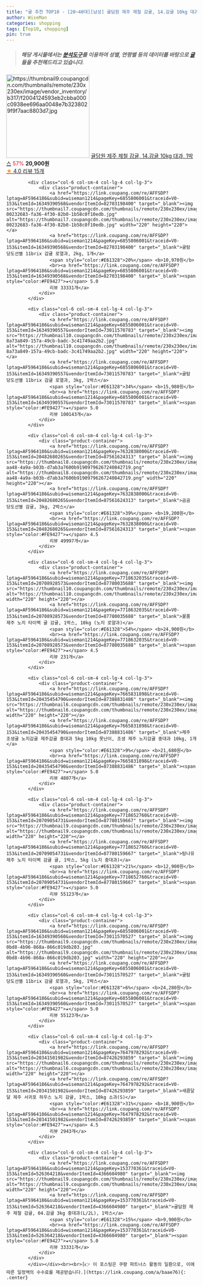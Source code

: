 ```yaml
---
title: "귤 추천 TOP10 - [20~40대][남성] 귤담원 제주 제철 감귤, 14.감귤 10kg 대과, 1박스"
author: WiseMan
categories: shopping
tags: [Top10, shopping]
pin: true
---
```


> ##### 해당 게시물에서는 [**분석도구**](https://itemscout.io/)를 이용하여 **성별**, **연령별** 등의 데이터를 바탕으로 [**귤**](https://link.coupang.com/a/baae76)들을 추천해드리고 있습니다.
<div class="container"><div class="row">
            <div class="col-6 col-sm-4 col-lg-4 col-lg-3">
                <div class="product-container">
                    <a href="https://link.coupang.com/re/AFFSDP?lptag=AF5964186&subid=wiseman1214&pageKey=153770361&traceid=V0-153&itemId=443474666&vendorItemId=4070663447" target="_blank"><img src="https://thumbnail9.coupangcdn.com/thumbnails/remote/230x230ex/image/vendor_inventory/b317/f2004124593eb2cbba000c0938ee696aa0048e7b3238029f9f7aac8803d7.jpg" alt="https://thumbnail9.coupangcdn.com/thumbnails/remote/230x230ex/image/vendor_inventory/b317/f2004124593eb2cbba000c0938ee696aa0048e7b3238029f9f7aac8803d7.jpg" width="220" height="220"></a>
                    <a href="https://link.coupang.com/re/AFFSDP?lptag=AF5964186&subid=wiseman1214&pageKey=153770361&traceid=V0-153&itemId=443474666&vendorItemId=4070663447" target="_blank">귤담원 제주 제철 감귤, 14.감귤 10kg 대과, 1박스</a>
                    <span style="color:#E61328">57%</span> <b>20,900원</b>
                    <br><a href="https://link.coupang.com/re/AFFSDP?lptag=AF5964186&subid=wiseman1214&pageKey=153770361&traceid=V0-153&itemId=443474666&vendorItemId=4070663447" target="_blank"><span style="color:#FE9427">★</span> 4.0
                    리뷰 15개</a>
                </div>
            </div>
            
            <div class="col-6 col-sm-4 col-lg-4 col-lg-3">
                <div class="product-container">
                    <a href="https://link.coupang.com/re/AFFSDP?lptag=AF5964186&subid=wiseman1214&pageKey=6855806001&traceid=V0-153&itemId=16349390568&vendorItemId=82703198400" target="_blank"><img src="https://thumbnail7.coupangcdn.com/thumbnails/remote/230x230ex/image/retail/images/2374840258736015-00232683-fa36-4f30-82b0-1b58c0f10edb.jpg" alt="https://thumbnail7.coupangcdn.com/thumbnails/remote/230x230ex/image/retail/images/2374840258736015-00232683-fa36-4f30-82b0-1b58c0f10edb.jpg" width="220" height="220"></a>
                    <a href="https://link.coupang.com/re/AFFSDP?lptag=AF5964186&subid=wiseman1214&pageKey=6855806001&traceid=V0-153&itemId=16349390568&vendorItemId=82703198400" target="_blank">귤탐 당도선별 11brix 감귤 로열과, 2kg, 1개</a>
                    <span style="color:#E61328">20%</span> <b>10,970원</b>
                    <br><a href="https://link.coupang.com/re/AFFSDP?lptag=AF5964186&subid=wiseman1214&pageKey=6855806001&traceid=V0-153&itemId=16349390568&vendorItemId=82703198400" target="_blank"><span style="color:#FE9427">★</span> 5.0
                    리뷰 33331개</a>
                </div>
            </div>
            
            <div class="col-6 col-sm-4 col-lg-4 col-lg-3">
                <div class="product-container">
                    <a href="https://link.coupang.com/re/AFFSDP?lptag=AF5964186&subid=wiseman1214&pageKey=6855806001&traceid=V0-153&itemId=16349390557&vendorItemId=73011570783" target="_blank"><img src="https://thumbnail10.coupangcdn.com/thumbnails/remote/230x230ex/image/retail/images/2821316329716216-8a73a849-157a-49cb-badc-3c41749aa2b2.jpg" alt="https://thumbnail10.coupangcdn.com/thumbnails/remote/230x230ex/image/retail/images/2821316329716216-8a73a849-157a-49cb-badc-3c41749aa2b2.jpg" width="220" height="220"></a>
                    <a href="https://link.coupang.com/re/AFFSDP?lptag=AF5964186&subid=wiseman1214&pageKey=6855806001&traceid=V0-153&itemId=16349390557&vendorItemId=73011570783" target="_blank">귤탐 당도선별 11brix 감귤 로열과, 3kg, 1박스</a>
                    <span style="color:#E61328">34%</span> <b>15,980원</b>
                    <br><a href="https://link.coupang.com/re/AFFSDP?lptag=AF5964186&subid=wiseman1214&pageKey=6855806001&traceid=V0-153&itemId=16349390557&vendorItemId=73011570783" target="_blank"><span style="color:#FE9427">★</span> 5.0
                    리뷰 100143개</a>
                </div>
            </div>
            
            <div class="col-6 col-sm-4 col-lg-4 col-lg-3">
                <div class="product-container">
                    <a href="https://link.coupang.com/re/AFFSDP?lptag=AF5964186&subid=wiseman1214&pageKey=7632838000&traceid=V0-153&itemId=20482680265&vendorItemId=87561624313" target="_blank"><img src="https://thumbnail8.coupangcdn.com/thumbnails/remote/230x230ex/image/retail/images/7b8f0188-aa48-4a9a-b03b-d7ab3a7600b91909796267240842719.png" alt="https://thumbnail8.coupangcdn.com/thumbnails/remote/230x230ex/image/retail/images/7b8f0188-aa48-4a9a-b03b-d7ab3a7600b91909796267240842719.png" width="220" height="220"></a>
                    <a href="https://link.coupang.com/re/AFFSDP?lptag=AF5964186&subid=wiseman1214&pageKey=7632838000&traceid=V0-153&itemId=20482680265&vendorItemId=87561624313" target="_blank">곰곰 당도선별 감귤, 3kg, 2박스</a>
                    <span style="color:#E61328">39%</span> <b>19,200원</b>
                    <br><a href="https://link.coupang.com/re/AFFSDP?lptag=AF5964186&subid=wiseman1214&pageKey=7632838000&traceid=V0-153&itemId=20482680265&vendorItemId=87561624313" target="_blank"><span style="color:#FE9427">★</span> 4.5
                    리뷰 49997개</a>
                </div>
            </div>
            
            <div class="col-6 col-sm-4 col-lg-4 col-lg-3">
                <div class="product-container">
                    <a href="https://link.coupang.com/re/AFFSDP?lptag=AF5964186&subid=wiseman1214&pageKey=7718632035&traceid=V0-153&itemId=20708928573&vendorItemId=87780035688" target="_blank"><img src="https://thumbnail10.coupangcdn.com/thumbnails/remote/230x230ex/image/vendor_inventory/2cf7/38ffd963c821a6bbdb23576da22dde605271f94878c52f763c2efcff8451.jpg" alt="https://thumbnail10.coupangcdn.com/thumbnails/remote/230x230ex/image/vendor_inventory/2cf7/38ffd963c821a6bbdb23576da22dde605271f94878c52f763c2efcff8451.jpg" width="220" height="220"></a>
                    <a href="https://link.coupang.com/re/AFFSDP?lptag=AF5964186&subid=wiseman1214&pageKey=7718632035&traceid=V0-153&itemId=20708928573&vendorItemId=87780035688" target="_blank">꿀품 제주 노지 타이벡 귤 감귤, 1박스, 10kg (노지 로얄과)</a>
                    <span style="color:#E61328">54%</span> <b>24,900원</b>
                    <br><a href="https://link.coupang.com/re/AFFSDP?lptag=AF5964186&subid=wiseman1214&pageKey=7718632035&traceid=V0-153&itemId=20708928573&vendorItemId=87780035688" target="_blank"><span style="color:#FE9427">★</span> 4.5
                    리뷰 231개</a>
                </div>
            </div>
            
            <div class="col-6 col-sm-4 col-lg-4 col-lg-3">
                <div class="product-container">
                    <a href="https://link.coupang.com/re/AFFSDP?lptag=AF5964186&subid=wiseman1214&pageKey=7665831898&traceid=V0-153&itemId=20435454790&vendorItemId=87388831486" target="_blank"><img src="https://thumbnail6.coupangcdn.com/thumbnails/remote/230x230ex/image/vendor_inventory/47ee/e2cc4625e0b2aa2c76c37941c7c4213a1db878d95cf6c8b796e5a5172ba4.JPG" alt="https://thumbnail6.coupangcdn.com/thumbnails/remote/230x230ex/image/vendor_inventory/47ee/e2cc4625e0b2aa2c76c37941c7c4213a1db878d95cf6c8b796e5a5172ba4.JPG" width="220" height="220"></a>
                    <a href="https://link.coupang.com/re/AFFSDP?lptag=AF5964186&subid=wiseman1214&pageKey=7665831898&traceid=V0-153&itemId=20435454790&vendorItemId=87388831486" target="_blank">제주 조생귤 노지감귤 제주감귤 중대과 5kg 10kg 못난이, 조생 제주 노지감귤 중대과 10kg, 1개</a>
                    <span style="color:#E61328">9%</span> <b>21,680원</b>
                    <br><a href="https://link.coupang.com/re/AFFSDP?lptag=AF5964186&subid=wiseman1214&pageKey=7665831898&traceid=V0-153&itemId=20435454790&vendorItemId=87388831486" target="_blank"><span style="color:#FE9427">★</span> 5.0
                    리뷰 4807개</a>
                </div>
            </div>
            
            <div class="col-6 col-sm-4 col-lg-4 col-lg-3">
                <div class="product-container">
                    <a href="https://link.coupang.com/re/AFFSDP?lptag=AF5964186&subid=wiseman1214&pageKey=7718652760&traceid=V0-153&itemId=20709054731&vendorItemId=87780159667" target="_blank"><img src="https://thumbnail9.coupangcdn.com/thumbnails/remote/230x230ex/image/vendor_inventory/fd8d/1398d1ca60ad268071e2f7ad79db8644d83c22c3a0e1db8373a74f2ca16d.jpg" alt="https://thumbnail9.coupangcdn.com/thumbnails/remote/230x230ex/image/vendor_inventory/fd8d/1398d1ca60ad268071e2f7ad79db8644d83c22c3a0e1db8373a74f2ca16d.jpg" width="220" height="220"></a>
                    <a href="https://link.coupang.com/re/AFFSDP?lptag=AF5964186&subid=wiseman1214&pageKey=7718652760&traceid=V0-153&itemId=20709054731&vendorItemId=87780159667" target="_blank">탐나유 제주 노지 타이벡 감귤 귤, 1박스, 5kg (노지 중대과)</a>
                    <span style="color:#E61328">21%</span> <b>12,900원</b>
                    <br><a href="https://link.coupang.com/re/AFFSDP?lptag=AF5964186&subid=wiseman1214&pageKey=7718652760&traceid=V0-153&itemId=20709054731&vendorItemId=87780159667" target="_blank"><span style="color:#FE9427">★</span> 5.0
                    리뷰 55123개</a>
                </div>
            </div>
            
            <div class="col-6 col-sm-4 col-lg-4 col-lg-3">
                <div class="product-container">
                    <a href="https://link.coupang.com/re/AFFSDP?lptag=AF5964186&subid=wiseman1214&pageKey=6855806001&traceid=V0-153&itemId=16349390560&vendorItemId=73011570527" target="_blank"><img src="https://thumbnail9.coupangcdn.com/thumbnails/remote/230x230ex/image/retail/images/2020/12/15/17/1/2f7d8037-0bd8-4b96-868a-866c019db203.jpg" alt="https://thumbnail9.coupangcdn.com/thumbnails/remote/230x230ex/image/retail/images/2020/12/15/17/1/2f7d8037-0bd8-4b96-868a-866c019db203.jpg" width="220" height="220"></a>
                    <a href="https://link.coupang.com/re/AFFSDP?lptag=AF5964186&subid=wiseman1214&pageKey=6855806001&traceid=V0-153&itemId=16349390560&vendorItemId=73011570527" target="_blank">귤탐 당도선별 11brix 감귤 로열과, 5kg, 1박스</a>
                    <span style="color:#E61328">6%</span> <b>24,280원</b>
                    <br><a href="https://link.coupang.com/re/AFFSDP?lptag=AF5964186&subid=wiseman1214&pageKey=6855806001&traceid=V0-153&itemId=16349390560&vendorItemId=73011570527" target="_blank"><span style="color:#FE9427">★</span> 5.0
                    리뷰 55123개</a>
                </div>
            </div>
            
            <div class="col-6 col-sm-4 col-lg-4 col-lg-3">
                <div class="product-container">
                    <a href="https://link.coupang.com/re/AFFSDP?lptag=AF5964186&subid=wiseman1214&pageKey=7647978292&traceid=V0-153&itemId=20341501982&vendorItemId=87426293859" target="_blank"><img src="https://thumbnail6.coupangcdn.com/thumbnails/remote/230x230ex/image/vendor_inventory/3eca/ded2a055c928ae10da88307f5beabfdd32861e23f94e1013211cacec90b0.jpg" alt="https://thumbnail6.coupangcdn.com/thumbnails/remote/230x230ex/image/vendor_inventory/3eca/ded2a055c928ae10da88307f5beabfdd32861e23f94e1013211cacec90b0.jpg" width="220" height="220"></a>
                    <a href="https://link.coupang.com/re/AFFSDP?lptag=AF5964186&subid=wiseman1214&pageKey=7647978292&traceid=V0-153&itemId=20341501982&vendorItemId=87426293859" target="_blank">새콤달달 제주 서귀포 하우스 노지 감귤, 1박스, 10kg 소과(S)</a>
                    <span style="color:#E61328">31%</span> <b>18,900원</b>
                    <br><a href="https://link.coupang.com/re/AFFSDP?lptag=AF5964186&subid=wiseman1214&pageKey=7647978292&traceid=V0-153&itemId=20341501982&vendorItemId=87426293859" target="_blank"><span style="color:#FE9427">★</span> 4.5
                    리뷰 2943개</a>
                </div>
            </div>
            
            <div class="col-6 col-sm-4 col-lg-4 col-lg-3">
                <div class="product-container">
                    <a href="https://link.coupang.com/re/AFFSDP?lptag=AF5964186&subid=wiseman1214&pageKey=153770361&traceid=V0-153&itemId=526364218&vendorItemId=4366604980" target="_blank"><img src="https://thumbnail9.coupangcdn.com/thumbnails/remote/230x230ex/image/vendor_inventory/b317/f2004124593eb2cbba000c0938ee696aa0048e7b3238029f9f7aac8803d7.jpg" alt="https://thumbnail9.coupangcdn.com/thumbnails/remote/230x230ex/image/vendor_inventory/b317/f2004124593eb2cbba000c0938ee696aa0048e7b3238029f9f7aac8803d7.jpg" width="220" height="220"></a>
                    <a href="https://link.coupang.com/re/AFFSDP?lptag=AF5964186&subid=wiseman1214&pageKey=153770361&traceid=V0-153&itemId=526364218&vendorItemId=4366604980" target="_blank">귤담원 제주 제철 감귤, 04.감귤 3kg 중대과(L/2L), 1박스</a>
                    <span style="color:#E61328">15%</span> <b>9,900원</b>
                    <br><a href="https://link.coupang.com/re/AFFSDP?lptag=AF5964186&subid=wiseman1214&pageKey=153770361&traceid=V0-153&itemId=526364218&vendorItemId=4366604980" target="_blank"><span style="color:#FE9427">★</span> 5.0
                    리뷰 33331개</a>
                </div>
            </div>
            </div></div><br><br>[👉 이 포스팅은 쿠팡 파트너스 활동의 일환으로, 이에 따른 일정액의 수수료를 제공받습니다.](https://link.coupang.com/a/baae76){: .center}